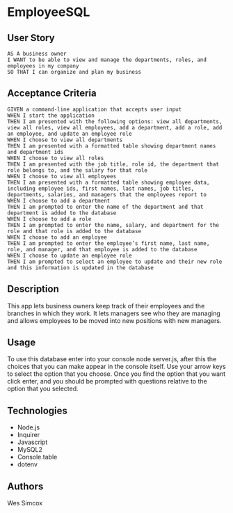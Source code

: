# EmployeeSQL

## User Story
```
AS A business owner
I WANT to be able to view and manage the departments, roles, and employees in my company
SO THAT I can organize and plan my business
```

## Acceptance Criteria
```
GIVEN a command-line application that accepts user input
WHEN I start the application
THEN I am presented with the following options: view all departments, view all roles, view all employees, add a department, add a role, add an employee, and update an employee role
WHEN I choose to view all departments
THEN I am presented with a formatted table showing department names and department ids
WHEN I choose to view all roles
THEN I am presented with the job title, role id, the department that role belongs to, and the salary for that role
WHEN I choose to view all employees
THEN I am presented with a formatted table showing employee data, including employee ids, first names, last names, job titles, departments, salaries, and managers that the employees report to
WHEN I choose to add a department
THEN I am prompted to enter the name of the department and that department is added to the database
WHEN I choose to add a role
THEN I am prompted to enter the name, salary, and department for the role and that role is added to the database
WHEN I choose to add an employee
THEN I am prompted to enter the employee’s first name, last name, role, and manager, and that employee is added to the database
WHEN I choose to update an employee role
THEN I am prompted to select an employee to update and their new role and this information is updated in the database
```
## Description
This app lets business owners keep track of their employees and the branches in which they work. It lets managers see who they are managing and allows employees to be moved into new positions with new managers.

## Usage
To use this database enter into your console node server.js, after this the choices that you can make appear in the console itself. Use your arrow keys to select the option that you choose. Once you find the option that you want click enter, and you should be prompted with questions relative to the option that you selected.
## Technologies
- Node.js
- Inquirer
- Javascript
- MySQL2
- Console.table
- dotenv

## Authors
Wes Simcox

